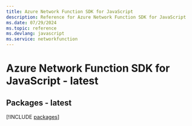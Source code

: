 ```yaml
---
title: Azure Network Function SDK for JavaScript
description: Reference for Azure Network Function SDK for JavaScript
ms.date: 07/29/2024
ms.topic: reference
ms.devlang: javascript
ms.service: networkfunction
---
```

# Azure Network Function SDK for JavaScript - latest
## Packages - latest
[!INCLUDE [packages](network-function-index.md)]